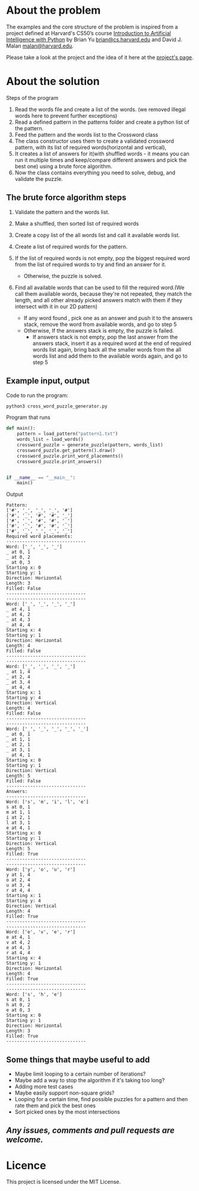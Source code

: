 # About the problem
The examples and the core structure of the problem is inspired from a project defined at Harvard's CS50’s course [Introduction to Artificial Intelligence with Python](https://cs50.harvard.edu/ai/2020/) by 
Brian Yu
brian@cs.harvard.edu and 
David J. Malan
malan@harvard.edu.

Please take a look at the project and the idea of it here at the [project's page](https://cs50.harvard.edu/ai/2020/projects/3/crossword/).

# About the solution
Steps of the program
1. Read the words file and create a list of the words. (we removed illegal words here to prevent further exceptions)
2. Read a defined pattern in the patterns folder and create a python list of the pattern.
3. Feed the pattern and the words list to the Crossword class
4. The class constructor uses them to create a validated crossword pattern, with its list of required words(horizontal and vertical), 
5. It creates a list of answers for it(with shuffled words - it means you can run it multiple times and keep/compare different answers and pick the best one) using a brute force algorithm.
6. Now the class contains everything you need to solve, debug, and validate the puzzle.


## The brute force algorithm steps
1. Validate the pattern and the words list.
2. Make a shuffled, then sorted list of required words
3. Create a copy list of the all words list and call it available words list.
4. Create a list of required words for the pattern.
5. If the list of required words is not empty, pop the biggest required word from the list of required words to try and find an answer for it.
    - Otherwise, the puzzle is solved.
    
6. Find all available words that can be used to fill the required word.(We call them available words, because they're not repeated, they match the length, and all other already picked answers match with them if they intersect with it in our 2D pattern)
    - If any word found , pick one as an answer and push it to the answers stack, remove the word from available words, and go to step 5
    - Otherwise, If the answers stack is empty, the puzzle is failed.
        - If answers stack is not empty, pop the last answer from the answers stack, insert it as a required word at the end of required words list again, bring back all the smaller words from the all words list and add them to the available words again, and go to step 5


## Example input, output
Code to run the program:
``` bash
python3 cross_word_puzzle_generator.py
```

Program that runs
``` python
def main():
    pattern = load_pattern("pattern1.txt")
    words_list = load_words()
    crossword_puzzle = generate_puzzle(pattern, words_list)
    crossword_puzzle.get_pattern().draw()
    crossword_puzzle.print_word_placements()
    crossword_puzzle.print_answers()


if __name__ == "__main__":
    main()
```

Output

``` text
Pattern:
['#', '_', '_', '_', '#']
['#', '_', '#', '#', '_']
['#', '_', '#', '#', '_']
['#', '_', '#', '#', '_']
['#', '_', '_', '_', '_']
Required word placements:
------------------------------
Word: ['_', '_', '_']
_ at 0, 1
_ at 0, 2
_ at 0, 3
Starting x: 0
Starting y: 1
Direction: Horizontal
Length: 3
Filled: False
------------------------------
------------------------------
Word: ['_', '_', '_', '_']
_ at 4, 1
_ at 4, 2
_ at 4, 3
_ at 4, 4
Starting x: 4
Starting y: 1
Direction: Horizontal
Length: 4
Filled: False
------------------------------
------------------------------
Word: ['_', '_', '_', '_']
_ at 1, 4
_ at 2, 4
_ at 3, 4
_ at 4, 4
Starting x: 1
Starting y: 4
Direction: Vertical
Length: 4
Filled: False
------------------------------
------------------------------
Word: ['_', '_', '_', '_', '_']
_ at 0, 1
_ at 1, 1
_ at 2, 1
_ at 3, 1
_ at 4, 1
Starting x: 0
Starting y: 1
Direction: Vertical
Length: 5
Filled: False
------------------------------
Answers:
------------------------------
Word: ['s', 'm', 'i', 'l', 'e']
s at 0, 1
m at 1, 1
i at 2, 1
l at 3, 1
e at 4, 1
Starting x: 0
Starting y: 1
Direction: Vertical
Length: 5
Filled: True
------------------------------
------------------------------
Word: ['y', 'o', 'u', 'r']
y at 1, 4
o at 2, 4
u at 3, 4
r at 4, 4
Starting x: 1
Starting y: 4
Direction: Vertical
Length: 4
Filled: True
------------------------------
------------------------------
Word: ['e', 'v', 'e', 'r']
e at 4, 1
v at 4, 2
e at 4, 3
r at 4, 4
Starting x: 4
Starting y: 1
Direction: Horizontal
Length: 4
Filled: True
------------------------------
------------------------------
Word: ['s', 'h', 'e']
s at 0, 1
h at 0, 2
e at 0, 3
Starting x: 0
Starting y: 1
Direction: Horizontal
Length: 3
Filled: True
------------------------------
```



## Some things that maybe useful to add
- Maybe limit looping to a certain number of iterations?
- Maybe add a way to stop the algorithm if it's taking too long?
- Adding more test cases
- Maybe easily support non-square grids?
- Looping for a certain time, find possible puzzles for a pattern and then rate them and pick the best ones 
- Sort picked ones by the most intersections


## *Any issues, comments and pull requests are welcome.*


# Licence
This project is licensed under the MIT License.

